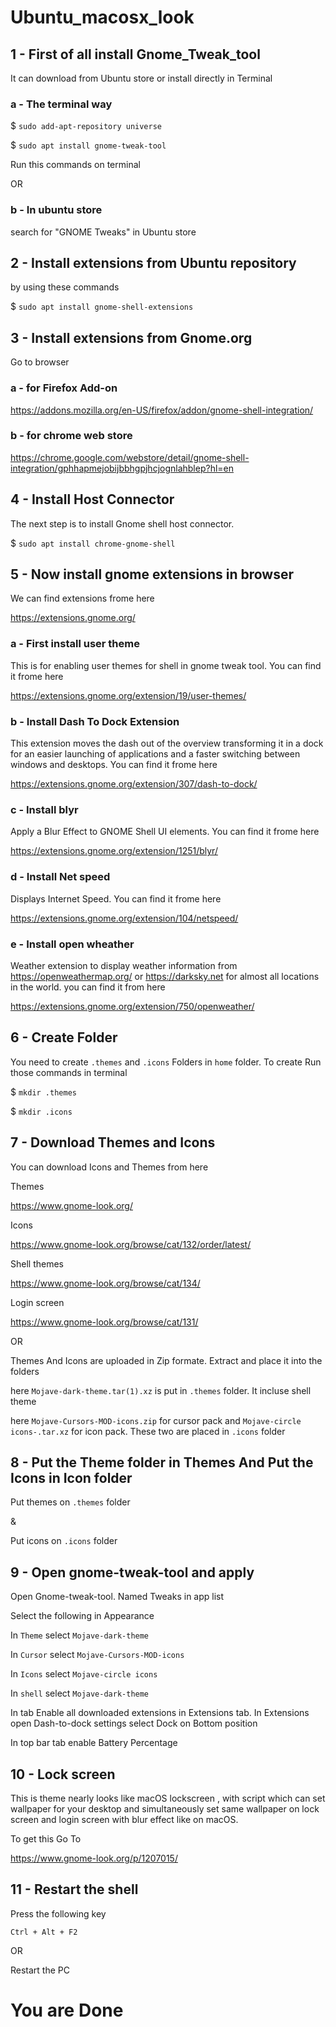 # Ubuntu_macosx_look


## 1 - First of all install Gnome_Tweak_tool
It can download from Ubuntu store or install directly in Terminal

###  a - The terminal way

$ `sudo add-apt-repository universe`

$ `sudo apt install gnome-tweak-tool`


Run this commands on terminal

OR

### b - In ubuntu store


search for "GNOME Tweaks" in Ubuntu store

## 2 - Install extensions from Ubuntu repository

by using these commands

$ `sudo apt install gnome-shell-extensions`

## 3 - Install extensions from Gnome.org

Go to browser

### a - for Firefox Add-on

https://addons.mozilla.org/en-US/firefox/addon/gnome-shell-integration/

### b - for chrome web store

https://chrome.google.com/webstore/detail/gnome-shell-integration/gphhapmejobijbbhgpjhcjognlahblep?hl=en

## 4 - Install Host Connector

The next step is to install Gnome shell host connector.

$ `sudo apt install chrome-gnome-shell`

## 5 - Now install gnome extensions in browser

We can find extensions frome here

https://extensions.gnome.org/

### a - First install user theme

This is for enabling user themes for shell in gnome tweak tool.
You can find it frome here

https://extensions.gnome.org/extension/19/user-themes/

### b - Install Dash To Dock Extension

This extension moves the dash out of the overview transforming it in a dock for an easier launching of applications and a faster switching between windows and desktops.
You can find it frome here

https://extensions.gnome.org/extension/307/dash-to-dock/

### c - Install blyr

Apply a Blur Effect to GNOME Shell UI elements.
You can find it frome here

https://extensions.gnome.org/extension/1251/blyr/

### d - Install Net speed 

Displays Internet Speed.
You can find it frome here

https://extensions.gnome.org/extension/104/netspeed/

### e - Install open wheather

Weather extension to display weather information from https://openweathermap.org/ or https://darksky.net for almost all locations in the world.
you can find it from here

https://extensions.gnome.org/extension/750/openweather/

## 6 - Create Folder

You need to create `.themes` and `.icons` Folders in `home` folder.
To create Run those commands in terminal

$ `mkdir .themes`

$ `mkdir .icons`

## 7 - Download Themes and Icons

You can download Icons and Themes from here

Themes

https://www.gnome-look.org/

Icons

https://www.gnome-look.org/browse/cat/132/order/latest/

Shell themes

https://www.gnome-look.org/browse/cat/134/

Login screen

https://www.gnome-look.org/browse/cat/131/

OR

Themes And Icons are uploaded in Zip formate. Extract and place it into the folders

here `Mojave-dark-theme.tar(1).xz` is put in `.themes` folder. It incluse shell theme

here `Mojave-Cursors-MOD-icons.zip` for cursor pack and `Mojave-circle icons-.tar.xz` for icon pack. These two are placed in `.icons` folder

## 8 - Put the Theme folder in Themes And Put the Icons in Icon folder

Put themes on `.themes` folder 

&

Put icons on `.icons` folder

## 9 - Open gnome-tweak-tool and apply 

Open Gnome-tweak-tool. Named Tweaks in app list

Select the following in Appearance

In `Theme` select `Mojave-dark-theme`

In `Cursor` select `Mojave-Cursors-MOD-icons`

In `Icons` select `Mojave-circle icons`

In `shell` select `Mojave-dark-theme`

In tab Enable all downloaded extensions in Extensions tab.
In Extensions open Dash-to-dock settings select Dock on Bottom position

In top bar tab enable Battery Percentage

## 10 - Lock screen

This is theme nearly looks like macOS lockscreen , with script which can set wallpaper for your desktop and simultaneously set same wallpaper on lock screen and login screen with blur effect like on macOS.

To get this Go To

https://www.gnome-look.org/p/1207015/

## 11 - Restart the shell 

Press the following key

`Ctrl + Alt + F2`

OR

Restart the PC

# You are Done
